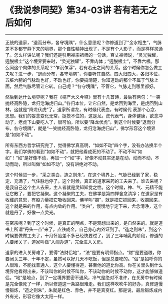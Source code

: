 # 《我说参同契》第34-03讲 若有若无之后如何

------

正统的道家，“退而分布，各守境隅”，什么意思呢？你修道到了“金水相生”，气脉差不多都宁静下来的境界，那个自性精神出现了，不是有个人影子，而是样样灵通了。怎么样讲法呢？我们还是引用禅宗祖师的一句话，百丈禅师说，“灵光独耀，迥脱根尘”这个境界要来时，“灵光独耀”，不靠肉体；“迥脱根尘”，不靠六根。那么同这个肉体的关系呢？“乍沉乍浮”，若有若无之间的关系。这个时候你怎么做工夫呢？进一步，“退而分布，各守境隅”，你要听其自然，四大归四大，各归本位，五脏六腑的气脉动也好，不动也好，你要搞清楚，你知道动的那个不属于气脉上面，然后气脉尽管让它转。自己呢？“各守境隅”，不管它，气脉走到哪里都好。

然后到达什么境界呢？我在《楞严大义今释》里有十几首诗，最后有两句：“一笑抛经高卧隐，龙归沧海虎归山。”各归本位，让它自然，是龙回到海里，是虎回到山林，这就是“降龙伏虎”了。道家所谓龙，有时候代表血，有时候代 表那个心念、思想。我们的妄念变化无常，捉摸不住的，这是龙。虎代表气，身体健康，欲念冲动了，老虎下山要吃人了，很可怕，所以要“降龙伏虎”。到这个时候要“退而分布，各守境隅”，就是“一笑抛经高卧隐，龙归沧海虎归山”，佛学形容这个境界是“如如不动”。

所有东西方哲学研究完了，觉得佛学真高明，“如如不动”四个字，没有办法换半个字。我们学佛的看到“如如不动”，就把他看成死的不动了。不动不叫“如如”！“如”是好像不动，再加一个“如”字，好像不动其实还是在动，动而不动，不动而动，所以叫做“如如不动”，没有讲绝对不动。

这个时候进一步，“采之类白，造之则朱”。在这个境界上，气脉已经到了家，稳定、充满了，气住脉也停了。这个时候，真正的道家采药的工夫来了。谁去采呢？是我自己这个主人去采，主人者就是灵知知觉之性。这个时候，神、气、元精不能让它散了，要把它凝聚。这个凝聚的工夫，在佛学是第四禅舍念清净；在道家是有收藏的意思，有股力量把它吸收回来。佛学叫“摄”，就是把它抓回来，收摄回来，这个就是采的作用，有点内敛的作用。“类白”，慢慢地宁定下来，舍念清净，这个就是丹了，好像一点灵光。

在密宗呢？到了这个时候，是真正的明点，不是观想出来的，是自然来的。就是道书上所谓“丹头一点”来了，点铁成金，自己身心内外证到了。“造之则朱”，到这个时候要做做工夫了，十月怀胎差不多已经快要过了，到了三年哺乳的阶段，修道的人要闭关了，道家叫做“入阛办道”，完全进入关房。

道家的进入关房难了，要得“法财侣地”，“法”是要有明师指点。“财”是要道粮，你要闭关三年、十年不定，虽然可以好几天不吃饭，但是总要吃的。“侣”是招呼你的人很难，不能找普通人，这个人要懂得道，甚至他的道比你高。你在关里头到什么境界他看得出来，不该叫你的时候不叫你，不该动你的时候不动你，这才能够做道侣。“地”是地点，到了一定境界要密不通风，冷气是绝对不准许，在关房中有时候是完全像死了一样，所以修道这一条路很难走。我们这样吹吹牛的好办，真修道慢慢锻炼，“造之则朱”，朱就是红色、赤色，并不是真变红。那是说，最后锻炼成内外有光，形容它像大太阳一样。